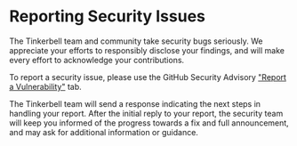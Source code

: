 # Reporting Security Issues

The Tinkerbell team and community take security bugs seriously. We appreciate your efforts to responsibly disclose your findings, and will make every effort to acknowledge your contributions.

To report a security issue, please use the GitHub Security Advisory ["Report a Vulnerability"](https://github.com/tinkerbell/tinkerbell/security/advisories/new) tab.

The Tinkerbell team will send a response indicating the next steps in handling your report. After the initial reply to your report, the security team will keep you informed of the progress towards a fix and full announcement, and may ask for additional information or guidance.
